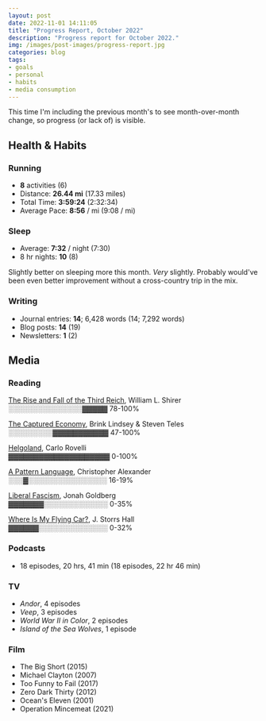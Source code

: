 ```yaml
---
layout: post
date: 2022-11-01 14:11:05
title: "Progress Report, October 2022"
description: "Progress report for October 2022."
img: /images/post-images/progress-report.jpg
categories: blog
tags:
- goals
- personal
- habits
- media consumption
---
```


This time I'm including the previous month's to see month-over-month change, so progress (or lack of) is visible.

## Health & Habits
  
### Running

- **8** activities (6)
- Distance: **26.44 mi** (17.33 miles)
- Total Time:  **3:59:24** (2:32:34)
- Average Pace: **8:56** / mi (9:08 / mi)

### Sleep

- Average: **7:32** / night (7:30)
- 8 hr nights: **10** (8)

Slightly better on sleeping more this month. *Very* slightly. Probably would've been even better improvement without a cross-country trip in the mix.  

### Writing

- Journal entries: **14**; 6,428 words  (14; 7,292 words)
- Blog posts: **14** (19)
- Newsletters: **1** (2)

## Media

### Reading

[The Rise and Fall of the Third Reich](/books/shirer-the-rise-and-fall-of-the-third-reich/ "The Rise and Fall of the Third Reich"), William L. Shirer<br />
<span class="progress-meter">░░░░░░░░░░░░░░░▓▓▓▓▓ 78-100%</span>

[The Captured Economy](/books/lindsey-the-captured-economy/ "Lindsey and Teles, The Captured Economy"), Brink Lindsey & Steven Teles<br />
<span class="progress-meter">░░░░░░░░░▓▓▓▓▓▓▓▓▓▓▓ 47-100%</span>

[Helgoland](/books/rovelli-helgoland/ "Carlo Rovelli, Helgoland"), Carlo Rovelli<br />
<span class="progress-meter">▓▓▓▓▓▓▓▓▓▓▓▓▓▓▓▓▓▓▓▓ 0-100%</span>

[A Pattern Language](/books/alexander-a-pattern-language/ "Christopher Alexander, A Pattern Language"), Christopher Alexander<br />
<span class="progress-meter">░░░▓░░░░░░░░░░░░░░░░ 16-19%</span>

[Liberal Fascism](/books/goldberg-liberal-fascism/ "Jonah Goldberg, Liberal Fascism"), Jonah Goldberg<br />
<span class="progress-meter">▓▓▓▓▓▓▓░░░░░░░░░░░░░ 0-35%</span>

[Where Is My Flying Car?](/books/storrs-hall-where-is-my-flying-car/ "J. Storrs Hall, Where Is My Flying Car?"), J. Storrs Hall<br />
<span class="progress-meter">▓▓▓▓▓▓░░░░░░░░░░░░░░ 0-32%</span>

### Podcasts

- 18 episodes, 20 hrs, 41 min (18 episodes, 22 hr 46 min)

### TV

- *Andor*, 4 episodes
- *Veep*, 3 episodes
- *World War II in Color*, 2 episodes
- *Island of the Sea Wolves*, 1 episode

### Film

- The Big Short (2015)
- Michael Clayton (2007)
- Too Funny to Fail (2017)
- Zero Dark Thirty (2012)
- Ocean's Eleven (2001)
- Operation Mincemeat (2021)
